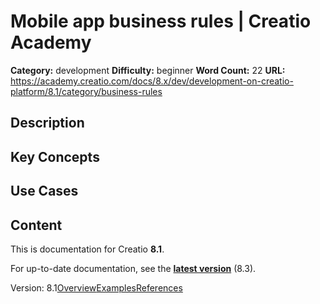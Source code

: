 # Mobile app business rules | Creatio Academy

**Category:** development **Difficulty:** beginner **Word Count:** 22 **URL:**
https://academy.creatio.com/docs/8.x/dev/development-on-creatio-platform/8.1/category/business-rules

## Description

## Key Concepts

## Use Cases

## Content

This is documentation for Creatio **8.1**.

For up-to-date documentation, see the
**[latest version](/docs/8.x/dev/development-on-creatio-platform/getting-started/development-recommendations)**
(8.3).

Version:
8.1[Overview](/docs/8.x/dev/development-on-creatio-platform/8.1/mobile-development/customization/business-rules/overview)[Examples](/docs/8.x/dev/development-on-creatio-platform/8.1/business-rules-examples)[References](/docs/8.x/dev/development-on-creatio-platform/8.1/business-rules-references)
